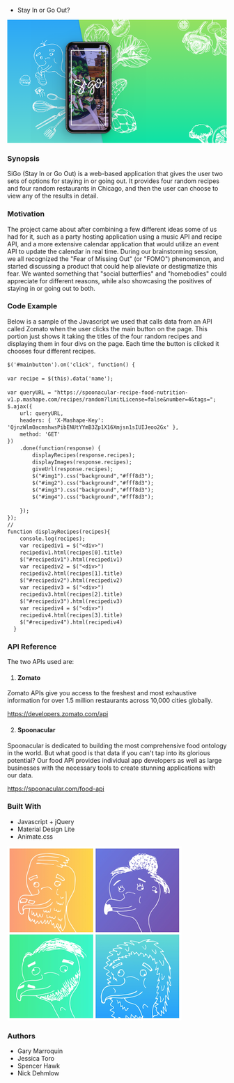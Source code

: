  - Stay In or Go Out?


![Alt Text](assets/images/previewimage.png)


### Synopsis

SiGo (Stay In or Go Out) is a web-based application that gives the user two sets of options for staying in or going out.  It provides four random recipes and four random restaurants in Chicago, and then the user can choose to view any of the results in detail.  


### Motivation

The project came about after combining a few different ideas some of us had for it, such as a party hosting application using a music API and recipe API, and a more extensive calendar application that would utilize an event API to update the calendar in real time.   During our brainstorming session, we all recognized the "Fear of Missing Out" (or "FOMO") phenomenon, and started discussing a product that could help alleviate or destigmatize this fear.  We wanted something that "social butterflies" and "homebodies" could appreciate for different reasons, while also showcasing the positives of staying in or going out to both.        

### Code Example

Below is a sample of the Javascript we used that calls data from an API called Zomato when the user clicks the main button on the page.  This portion just shows it taking the titles of the four random recipes and displaying them in four divs on the page.  Each time the button is clicked it chooses four different recipes.

    $('#mainbutton').on('click', function() {

    var recipe = $(this).data('name');

    var queryURL = "https://spoonacular-recipe-food-nutrition-v1.p.mashape.com/recipes/random?limitLicense=false&number=4&tags=";
    $.ajax({
        url: queryURL,
        headers: { 'X-Mashape-Key': 'QjnzWlmOacmshwsPibENUtYYmB3Zp1X16Xmjsn1sIUIJeoo2Gx' },
        method: 'GET'
    })
        .done(function(response) {
            displayRecipes(response.recipes);
            displayImages(response.recipes);
            giveUrl(response.recipes);
            $("#img1").css("background","#fff8d3");
            $("#img2").css("background","#fff8d3");
            $("#img3").css("background","#fff8d3");
            $("#img4").css("background","#fff8d3");
            
        });
    });
    //
    function displayRecipes(recipes){
        console.log(recipes);
        var recipediv1 = $("<div>") 
        recipediv1.html(recipes[0].title)
        $("#recipediv1").html(recipediv1)
        var recipediv2 = $("<div>") 
        recipediv2.html(recipes[1].title)
        $("#recipediv2").html(recipediv2)
        var recipediv3 = $("<div>") 
        recipediv3.html(recipes[2].title)
        $("#recipediv3").html(recipediv3)
        var recipediv4 = $("<div>") 
        recipediv4.html(recipes[3].title)
        $("#recipediv4").html(recipediv4)
      }



### API Reference

The two APIs used are:

1. #### Zomato
Zomato APIs give you access to the freshest and most exhaustive information for over 1.5 million restaurants across 10,000 cities globally.

https://developers.zomato.com/api

2. #### Spoonacular
Spoonacular is dedicated to building the most comprehensive food ontology in the world. But what good is that data if you can't tap into its glorious potential? Our food API provides individual app developers as well as large businesses with the necessary tools to create stunning applications with our data.

https://spoonacular.com/food-api


### Built With

* Javascript + jQuery
* Material Design Lite
* Animate.css

![Alt Text](assets/images/mdimage.png)

### Authors

* Gary Marroquin
* Jessica Toro
* Spencer Hawk
* Nick Dehmlow 
